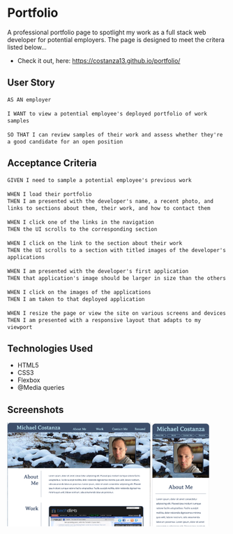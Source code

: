 # Portfolio
A professional portfolio page to spotlight my work as a full stack web developer for potential employers. The page is designed to meet the critera listed below...

- Check it out, here: https://costanza13.github.io/portfolio/

## User Story

```
AS AN employer

I WANT to view a potential employee's deployed portfolio of work samples

SO THAT I can review samples of their work and assess whether they're a good candidate for an open position
```

## Acceptance Criteria

```
GIVEN I need to sample a potential employee's previous work

WHEN I load their portfolio
THEN I am presented with the developer's name, a recent photo, and links to sections about them, their work, and how to contact them

WHEN I click one of the links in the navigation
THEN the UI scrolls to the corresponding section

WHEN I click on the link to the section about their work
THEN the UI scrolls to a section with titled images of the developer's applications

WHEN I am presented with the developer's first application
THEN that application's image should be larger in size than the others

WHEN I click on the images of the applications
THEN I am taken to that deployed application

WHEN I resize the page or view the site on various screens and devices
THEN I am presented with a responsive layout that adapts to my viewport
```

## Technologies Used
- HTML5
- CSS3
- Flexbox
- @Media queries


## Screenshots

<img src="./assets/images/screenshot-desktop.png" alt="desktop" width="65%" /> <img src="./assets/images/screenshot-mobile.png" alt="mobile" width="26%">
